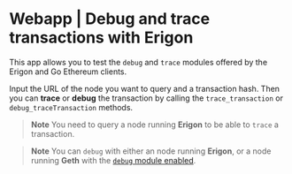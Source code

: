 # Webapp | Debug and trace transactions with Erigon
This app allows you to test the ```debug``` and ```trace``` modules offered by the Erigon and Go Ethereum clients. 

Input the URL of the node you want to query and a transaction hash. Then you can <b>trace</b> or <b>debug</b> the transaction by calling the ```trace_transaction``` or ```debug_traceTransaction``` methods. 

> **Note** You need to query a node running <b>Erigon</b> to be able to ```trace``` a transaction.

> **Note** You can ```debug``` with either an node running <b>Erigon</b>, or a node running <b>Geth</b> with the [```debug``` module enabled](https://geth.ethereum.org/docs/rpc/ns-debug).   
